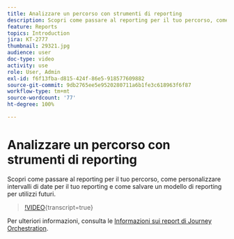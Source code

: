 ```yaml
---
title: Analizzare un percorso con strumenti di reporting
description: Scopri come passare al reporting per il tuo percorso, come personalizzare intervalli di date per il tuo reporting e come salvare un modello di reporting per utilizzi futuri.
feature: Reports
topics: Introduction
jira: KT-2777
thumbnail: 29321.jpg
audience: user
doc-type: video
activity: use
role: User, Admin
exl-id: f6f13fba-d815-424f-86e5-918577609882
source-git-commit: 9db2765ee5e9520280711a6b1fe3c618963f6f87
workflow-type: tm+mt
source-wordcount: '77'
ht-degree: 100%

---
```


# Analizzare un percorso con strumenti di reporting

Scopri come passare al reporting per il tuo percorso, come personalizzare intervalli di date per il tuo reporting e come salvare un modello di reporting per utilizzi futuri.

>[!VIDEO](https://video.tv.adobe.com/v/29321?learn=on){transcript=true}

Per ulteriori informazioni, consulta le [Informazioni sui report di Journey Orchestration](https://experienceleague.adobe.com/docs/journeys/using/journey-reports/about-journey-reports.html?lang=it).
